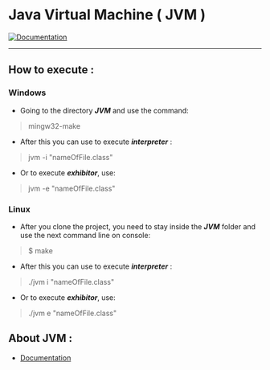 # Java Virtual Machine ( JVM )
[![Documentation](https://codedocs.xyz/gustavohfc/JVM.svg)](https://codedocs.xyz/gustavohfc/JVM/)
________________________________________________________________________________________________________________________________________

## How to execute : 

### Windows 

- Going to the directory ***JVM*** and use the command:

> mingw32-make 

- After this you can use to execute ***interpreter*** :

> jvm -i "nameOfFile.class" 

- Or to execute ***exhibitor***, use:

> jvm -e "nameOfFile.class" 
 
### Linux

- After you clone the project, you need to stay inside the ***JVM*** folder and use the next command line on console:

> $ make 

- After this you can use to execute ***interpreter*** :

> ./jvm i "nameOfFile.class"

- Or to execute ***exhibitor***, use:

> ./jvm e "nameOfFile.class"


## About JVM :

- [Documentation](https://docs.oracle.com/javase/specs/jvms/se7/html/index.html)
